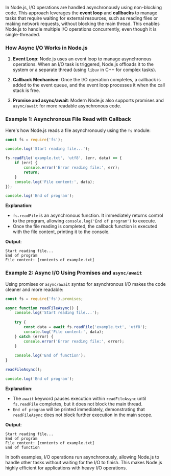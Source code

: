 

In Node.js, I/O operations are handled asynchronously using non-blocking code. This approach leverages the **event loop** and **callbacks** to manage tasks that require waiting for external resources, such as reading files or making network requests, without blocking the main thread. This enables Node.js to handle multiple I/O operations concurrently, even though it is single-threaded.

### How Async I/O Works in Node.js

1. **Event Loop**: Node.js uses an event loop to manage asynchronous operations. When an I/O task is triggered, Node.js offloads it to the system or a separate thread (using `libuv` in C++ for complex tasks).
  
2. **Callback Mechanism**: Once the I/O operation completes, a callback is added to the event queue, and the event loop processes it when the call stack is free.

3. **Promise and async/await**: Modern Node.js also supports promises and `async/await` for more readable asynchronous code.

### Example 1: Asynchronous File Read with Callback

Here's how Node.js reads a file asynchronously using the `fs` module:

```javascript
const fs = require('fs');

console.log('Start reading file...');

fs.readFile('example.txt', 'utf8', (err, data) => {
    if (err) {
        console.error('Error reading file:', err);
        return;
    }
    console.log('File content:', data);
});

console.log('End of program');
```

**Explanation**:
- `fs.readFile` is an asynchronous function. It immediately returns control to the program, allowing `console.log('End of program')` to execute.
- Once the file reading is completed, the callback function is executed with the file content, printing it to the console.

**Output**:
```
Start reading file...
End of program
File content: [contents of example.txt]
```

### Example 2: Async I/O Using Promises and `async/await`

Using promises or `async/await` syntax for asynchronous I/O makes the code cleaner and more readable:

```javascript
const fs = require('fs').promises;

async function readFileAsync() {
    console.log('Start reading file...');
    
    try {
        const data = await fs.readFile('example.txt', 'utf8');
        console.log('File content:', data);
    } catch (error) {
        console.error('Error reading file:', error);
    }
    
    console.log('End of function');
}

readFileAsync();

console.log('End of program');
```

**Explanation**:
- The `await` keyword pauses execution within `readFileAsync` until `fs.readFile` completes, but it does not block the main thread.
- `End of program` will be printed immediately, demonstrating that `readFileAsync` does not block further execution in the main scope.

**Output**:
```
Start reading file...
End of program
File content: [contents of example.txt]
End of function
```

In both examples, I/O operations run asynchronously, allowing Node.js to handle other tasks without waiting for the I/O to finish. This makes Node.js highly efficient for applications with heavy I/O operations.


